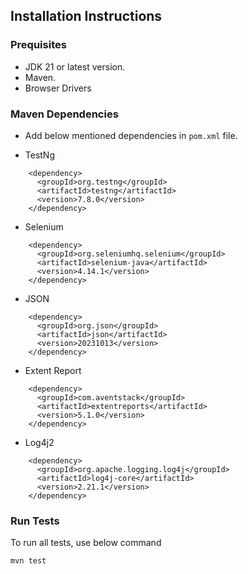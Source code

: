 
## Installation Instructions

### Prequisites

- JDK 21 or latest version.
- Maven.
- Browser Drivers

### Maven Dependencies

- Add below mentioned dependencies in `pom.xml` file.

- TestNg
```
    <dependency>
      <groupId>org.testng</groupId>
      <artifactId>testng</artifactId>
      <version>7.8.0</version>
    </dependency>
```

- Selenium
```
    <dependency>
      <groupId>org.seleniumhq.selenium</groupId>
      <artifactId>selenium-java</artifactId>
      <version>4.14.1</version>
    </dependency>
```
- JSON 
```
    <dependency>
      <groupId>org.json</groupId>
      <artifactId>json</artifactId>
      <version>20231013</version>
    </dependency>
```
- Extent Report
```
    <dependency>
      <groupId>com.aventstack</groupId>
      <artifactId>extentreports</artifactId>
      <version>5.1.0</version>
    </dependency>
```

- Log4j2
```
    <dependency>
      <groupId>org.apache.logging.log4j</groupId>
      <artifactId>log4j-core</artifactId>
      <version>2.21.1</version>
    </dependency>
```
### Run Tests

To run all tests, use below command 
```
mvn test
```









